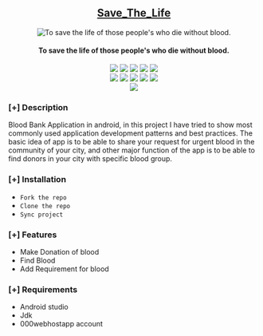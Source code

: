<h2 align="center"><u>Save_The_Life </u></h2>

<div align="center"> 
    
![To save the life of those people's who die without blood.](https://media0.giphy.com/media/xT9IgkwR8wkzvDh68M/giphy.gif?cid=790b761185b35dc328a0649b664752b45ae73a006439a0ac&rid=giphy.gif&ct=g)
</div>

<h4 align="center"> To save the life of those people's who die without blood. </h4>

<p align="center">
    <img src="https://img.shields.io/github/stars/Aditya664/Save_The_Life?style=for-the-badge&color=orange">
    <img src="https://img.shields.io/github/forks/Aditya664/Save_The_Life?style=for-the-badge&color=purple">
    <img src="https://img.shields.io/github/license/Aditya664/Save_The_Life?style=for-the-badge&color=blue">
    <img src="https://img.shields.io/github/issues/Aditya664/Save_The_Life?style=for-the-badge&color=red">
    <img src="https://img.shields.io/github/contributors/Aditya664/Save_The_Life?style=for-the-badge&color=cyan">
<br>
    <img src="https://img.shields.io/badge/Author-Aditya Deshmukh-magenta?style=flat-square">
    <img src="https://img.shields.io/badge/Open%20Source-Yes-orange?style=flat-square">
    <img src="https://img.shields.io/badge/Maintained-Yes-cyan?style=flat-square">
    <img src="https://img.shields.io/badge/Made%20In-India-green?style=flat-square">
    <img src="https://img.shields.io/badge/Written%20In-Java-blue?style=flat-square">
<br>
    <img src="https://github-readme-stats.vercel.app/api/pin/?username=Aditya664&repo=Save_The_Life&theme=synthwave">
</p>

### [+] Description
Blood Bank Application in android, in this project I have tried to show most commonly used application development patterns and best practices. The basic idea of app is to be able to share your request for urgent blood in the community of your city, and other major function of the app is to be able to find donors in your city with specific blood group.

### [+] Installation
 - `Fork the repo`
 - `Clone the repo`
 - `Sync project`

### [+] Features
 - Make Donation of blood
 - Find Blood
 - Add Requirement for blood

### [+] Requirements
 - Android studio
 - Jdk
 - 000webhostapp account

